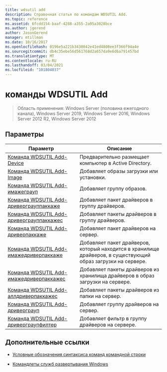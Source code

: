 ```yaml
---
title: wdsutil add
description: Справочная статья по командам WDSUTIL Add.
ms.topic: reference
ms.assetid: 6fcdd154-baaf-4288-a355-2a95a3028bce
ms.author: jgerend
author: JasonGerend
manager: mtillman
ms.date: 10/16/2017
ms.openlocfilehash: 0196e5a221b3430042e41ed4808ee3f366f94a4e
ms.sourcegitcommit: db4c35ebe56d561768d2a657da9e6d6a791457bd
ms.translationtype: MT
ms.contentlocale: ru-RU
ms.lasthandoff: 03/04/2021
ms.locfileid: "101804037"
---
```

# <a name="wdsutil-add-commands"></a>команды WDSUTIL Add

> Область применения: Windows Server (половина ежегодного канала), Windows Server 2019, Windows Server 2016, Windows Server 2012 R2, Windows Server 2012

## <a name="parameters"></a>Параметры

| Параметр | Описание |
|--|--|
| [Команда WDSUTIL Add-Device](wdsutil-add-device.md) | Предварительно размещает компьютер в Active Directory. |
| [Команда WDSUTIL Add-Image](wdsutil-add-image.md) | Добавляет образы загрузки или установки. |
| [Команда WDSUTIL Add-имажеграуп](wdsutil-add-imagegroup.md) | Добавляет группу образов. |
| [Команда WDSUTIL Add-дриверграуппаккаже](wdsutil-add-drivergrouppackage.md) | Добавляет пакет драйверов в группу драйверов. |
| [Команда WDSUTIL Add-дриверграуппаккажес](wdsutil-add-drivergrouppackages.md) | Добавляет пакеты драйверов в группу драйверов. |
| [Команда WDSUTIL Add-дриверпаккаже](wdsutil-add-driverpackage.md) | Добавляет пакет драйверов на сервер. |
| [Команда WDSUTIL Add-имажедриверпаккаже](wdsutil-add-imagedriverpackage.md) | Добавляет пакет драйверов, который находится в хранилище драйверов, в существующий образ загрузки на сервере. |
| [Команда WDSUTIL Add-имажедриверпаккажес](wdsutil-add-imagedriverpackages.md) | Добавляет пакеты драйверов из хранилища драйверов в образ загрузки на сервере. |
| [Команда WDSUTIL Add-аллдриверпаккажес](wdsutil-add-alldriverpackages.md) | Добавляет пакеты драйверов из папки на сервер. |
| [Команда WDSUTIL Add-дриверграуп](wdsutil-add-drivergroup.md) | Добавляет группу драйверов на сервер. |
| [Команда WDSUTIL Add-дриверграупфилтер](wdsutil-add-drivergroupfilter.md) | Добавляет фильтр в группу драйверов на сервере. |

## <a name="additional-references"></a>Дополнительные ссылки

- [Условные обозначения синтаксиса команд командной строки](command-line-syntax-key.md)

- [Командлеты служб развертывания Windows](/powershell/module/wds)
